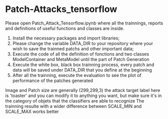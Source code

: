 # Patch-Attacks_tensorflow

Please open Patch_Attack_Tensorflow.ipynb where all the trainnings, reports and definitions of useful functions and classes are inside.


1. Install the necessary packages and import libraries;
2. Please change the variable DATA_DIR to your repository where your wish to save the trainned patchs and other important data;
3. Execute the code of all the definition of fonctions and two classes ModelContainer and MetaModel until the part of Patch Generation
4. Execute the white box, black box trainning process, every patch and data will be saved under DATA_DIR that you define at the beginning
5. After all the trainning, execute the evaluation to see the plot of performance of the patches generated


Image and Patch size are generally (299,299,3)
the attack target label here is 'toaster' and you can modify it to anything you want, but make sure it's in the category of objets that the classifiers are able to recognize
The trainning resulte with a wider difference between SCALE_MIN and SCALE_MAX works better
